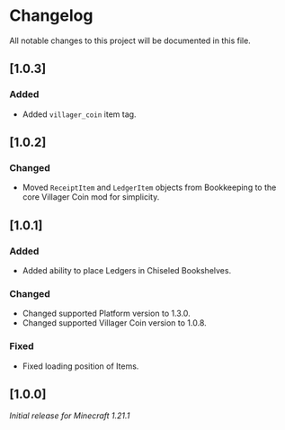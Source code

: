 # Changelog

All notable changes to this project will be documented in this file.

## [1.0.3]

### Added

- Added `villager_coin` item tag.

## [1.0.2]

### Changed

- Moved `ReceiptItem` and `LedgerItem` objects from Bookkeeping to the core Villager Coin mod for simplicity.

## [1.0.1]

### Added

- Added ability to place Ledgers in Chiseled Bookshelves.

### Changed

- Changed supported Platform version to 1.3.0.
- Changed supported Villager Coin version to 1.0.8.

### Fixed

- Fixed loading position of Items.

## [1.0.0]

_Initial release for Minecraft 1.21.1_
